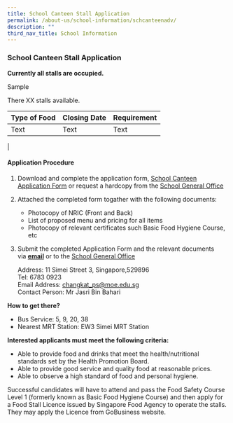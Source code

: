 ```yaml
---
title: School Canteen Stall Application
permalink: /about-us/school-information/schcanteenadv/
description: ""
third_nav_title: School Information
---
```

### **School Canteen Stall Application**

**Currently all stalls are occupied.**

<!-- hidden -->
Sample

There XX stalls available.

| Type of Food | Closing Date | Requirement |
| -------- | -------- | -------- |
| Text     | Text     | Text     |
|


  

#### **Application Procedure**

1. Download and complete the application form, [School Canteen Application Form](https://drive.google.com/file/d/1-BAU8kaHehSwbrDKQSeAZqWBzsJLNDvL/view) or request a hardcopy from the [School General Office](https://www.changkatpri.moe.edu.sg/contact-us/) 

2. Attached the completed form togather with the following documents:
   * Photocopy of NRIC (Front and Back)
   * List of proposed menu and pricing for all items
   * Photocopy of relevant certificates such Basic Food Hygiene Course, etc

3. Submit the completed Application Form and the relevant documents   via&nbsp;[**email**](mailto:changkat_ps@moe.edu.sg) or to the [School General Office](https://www.changkatpri.moe.edu.sg/contact-us/)

   Address: 11 Simei Street 3, Singapore,529896<br>
   Tel: 6783 0923<br>
   Email Address:&nbsp;[changkat\_ps@moe.edu.sg](mailto:changkat_ps@moe.edu.sg)<br>
	 Contact Person: Mr Jasri Bin Bahari

**How to get there?**

*   Bus Service: 5, 9, 20, 38
*   Nearest MRT Station: EW3 Simei MRT Station

**Interested applicants must meet the following criteria:**

*   Able to provide food and drinks that meet the health/nutritional standards set by the Health Promotion Board.
*   Able to provide good service and quality food at reasonable prices.
*   Able to observe a high standard of food and personal hygiene.

Successful candidates will have to attend and pass the Food Safety Course Level 1 (formerly known as Basic Food Hygiene Course) and then apply for a Food Stall Licence issued by Singapore Food Agency to operate the stalls. They may apply the Licence from GoBusiness website.